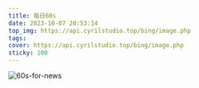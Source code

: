 ```yaml
---
title: 每日60s
date: 2023-10-07 20:53:14
top_img: https://api.cyrilstudio.top/bing/image.php
tags:
cover: https://api.cyrilstudio.top/bing/image.php
sticky: 100
---
```

![60s-for-news](https://v2.alapi.cn/api/zaobao?token=qsxW1fbdFeqvxoPt&format=image)